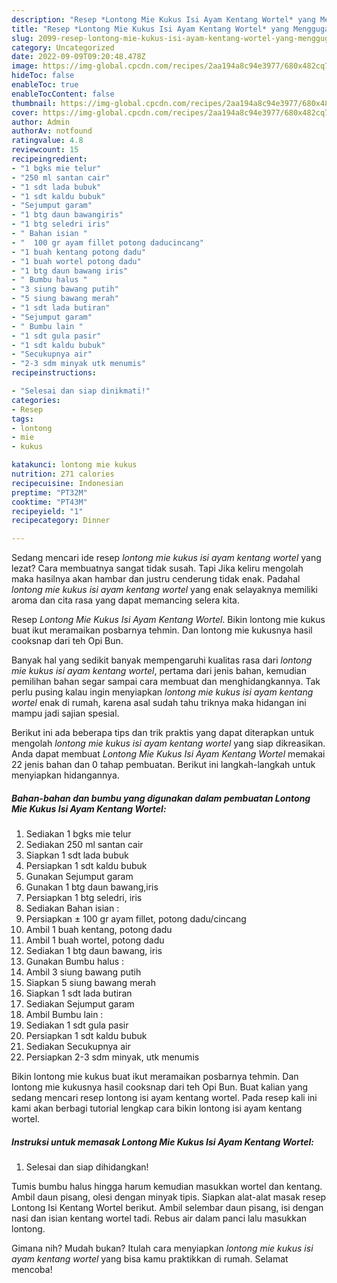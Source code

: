 ```yaml
---
description: "Resep *Lontong Mie Kukus Isi Ayam Kentang Wortel* yang Menggugah Selera, Buat Buka Puasa Enak"
title: "Resep *Lontong Mie Kukus Isi Ayam Kentang Wortel* yang Menggugah Selera, Buat Buka Puasa Enak"
slug: 2099-resep-lontong-mie-kukus-isi-ayam-kentang-wortel-yang-menggugah-selera-buat-buka-puasa-enak
category: Uncategorized
date: 2022-09-09T09:20:48.478Z
image: https://img-global.cpcdn.com/recipes/2aa194a8c94e3977/680x482cq70/lontong-mie-kukus-isi-ayam-kentang-wortel-foto-resep-utama.jpg
hideToc: false
enableToc: true
enableTocContent: false
thumbnail: https://img-global.cpcdn.com/recipes/2aa194a8c94e3977/680x482cq70/lontong-mie-kukus-isi-ayam-kentang-wortel-foto-resep-utama.jpg
cover: https://img-global.cpcdn.com/recipes/2aa194a8c94e3977/680x482cq70/lontong-mie-kukus-isi-ayam-kentang-wortel-foto-resep-utama.jpg
author: Admin
authorAv: notfound
ratingvalue: 4.8
reviewcount: 15
recipeingredient:
- "1 bgks mie telur"
- "250 ml santan cair"
- "1 sdt lada bubuk"
- "1 sdt kaldu bubuk"
- "Sejumput garam"
- "1 btg daun bawangiris"
- "1 btg seledri iris"
- " Bahan isian "
- "  100 gr ayam fillet potong daducincang"
- "1 buah kentang potong dadu"
- "1 buah wortel potong dadu"
- "1 btg daun bawang iris"
- " Bumbu halus "
- "3 siung bawang putih"
- "5 siung bawang merah"
- "1 sdt lada butiran"
- "Sejumput garam"
- " Bumbu lain "
- "1 sdt gula pasir"
- "1 sdt kaldu bubuk"
- "Secukupnya air"
- "2-3 sdm minyak utk menumis"
recipeinstructions:

- "Selesai dan siap dinikmati!"
categories:
- Resep
tags:
- lontong
- mie
- kukus

katakunci: lontong mie kukus 
nutrition: 271 calories
recipecuisine: Indonesian
preptime: "PT32M"
cooktime: "PT43M"
recipeyield: "1"
recipecategory: Dinner

---
```



Sedang mencari ide resep *lontong mie kukus isi ayam kentang wortel* yang lezat? Cara membuatnya sangat tidak susah. Tapi Jika keliru mengolah maka hasilnya akan hambar dan justru cenderung tidak enak. Padahal *lontong mie kukus isi ayam kentang wortel* yang enak selayaknya memiliki aroma dan cita rasa yang dapat memancing selera kita.


Resep *Lontong Mie Kukus Isi Ayam Kentang Wortel*. Bikin lontong mie kukus buat ikut meramaikan posbarnya tehmin. Dan lontong mie kukusnya hasil cooksnap dari teh Opi Bun.

Banyak hal yang sedikit banyak mempengaruhi kualitas rasa dari *lontong mie kukus isi ayam kentang wortel*, pertama dari jenis bahan, kemudian pemilihan bahan segar sampai cara membuat dan menghidangkannya. Tak perlu pusing kalau ingin menyiapkan *lontong mie kukus isi ayam kentang wortel* enak di rumah, karena asal sudah tahu triknya maka hidangan ini mampu jadi sajian spesial.


Berikut ini ada beberapa tips dan trik praktis yang dapat diterapkan untuk mengolah *lontong mie kukus isi ayam kentang wortel* yang siap dikreasikan. Anda dapat membuat *Lontong Mie Kukus Isi Ayam Kentang Wortel* memakai 22 jenis bahan dan 0 tahap pembuatan. Berikut ini langkah-langkah untuk menyiapkan hidangannya.

<!--inarticleads1-->

##### Bahan-bahan dan bumbu yang digunakan dalam pembuatan *Lontong Mie Kukus Isi Ayam Kentang Wortel*:

1. Sediakan 1 bgks mie telur
1. Sediakan 250 ml santan cair
1. Siapkan 1 sdt lada bubuk
1. Persiapkan 1 sdt kaldu bubuk
1. Gunakan Sejumput garam
1. Gunakan 1 btg daun bawang,iris
1. Persiapkan 1 btg seledri, iris
1. Sediakan  Bahan isian :
1. Persiapkan  ± 100 gr ayam fillet, potong dadu/cincang
1. Ambil 1 buah kentang, potong dadu
1. Ambil 1 buah wortel, potong dadu
1. Sediakan 1 btg daun bawang, iris
1. Gunakan  Bumbu halus :
1. Ambil 3 siung bawang putih
1. Siapkan 5 siung bawang merah
1. Siapkan 1 sdt lada butiran
1. Sediakan Sejumput garam
1. Ambil  Bumbu lain :
1. Sediakan 1 sdt gula pasir
1. Persiapkan 1 sdt kaldu bubuk
1. Sediakan Secukupnya air
1. Persiapkan 2-3 sdm minyak, utk menumis


Bikin lontong mie kukus buat ikut meramaikan posbarnya tehmin. Dan lontong mie kukusnya hasil cooksnap dari teh Opi Bun. Buat kalian yang sedang mencari resep lontong isi ayam kentang wortel. Pada resep kali ini kami akan berbagi tutorial lengkap cara bikin lontong isi ayam kentang wortel. 

<!--inarticleads2-->

##### Instruksi untuk memasak *Lontong Mie Kukus Isi Ayam Kentang Wortel*:


1. Selesai dan siap dihidangkan!

Tumis bumbu halus hingga harum kemudian masukkan wortel dan kentang. Ambil daun pisang, olesi dengan minyak tipis. Siapkan alat-alat masak resep Lontong Isi Kentang Wortel berikut. Ambil selembar daun pisang, isi dengan nasi dan isian kentang wortel tadi. Rebus air dalam panci lalu masukkan lontong. 

Gimana nih? Mudah bukan? Itulah cara menyiapkan *lontong mie kukus isi ayam kentang wortel* yang bisa kamu praktikkan di rumah. Selamat mencoba!
